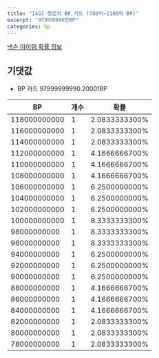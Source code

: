 ```yaml
---
title: "[AG] 행운의 BP 카드 (780억~1180억 BP)"
excerpt: "979억9999만BP"
categories: bp
---
```

[넥슨 아이템 확률 정보](http://iteminfo.nexon.com/probability/fo4?sn=7315)

## 기댓값
  - BP 카드 97999999990.20001BP

|BP|개수|확률|
|---|---|---|
|118000000000|1|2.0833333300%|
|116000000000|1|2.0833333300%|
|114000000000|1|2.0833333300%|
|112000000000|1|4.1666666700%|
|110000000000|1|4.1666666700%|
|108000000000|1|4.1666666700%|
|106000000000|1|6.2500000000%|
|104000000000|1|6.2500000000%|
|102000000000|1|6.2500000000%|
|100000000000|1|8.3333333300%|
|98000000000|1|8.3333333300%|
|96000000000|1|8.3333333300%|
|94000000000|1|6.2500000000%|
|92000000000|1|6.2500000000%|
|90000000000|1|6.2500000000%|
|88000000000|1|4.1666666700%|
|86000000000|1|4.1666666700%|
|84000000000|1|4.1666666700%|
|82000000000|1|2.0833333300%|
|80000000000|1|2.0833333300%|
|78000000000|1|2.0833333300%|
